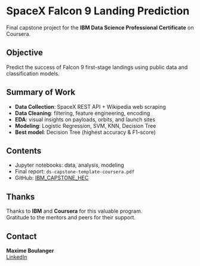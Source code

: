 #  SpaceX Falcon 9 Landing Prediction

Final capstone project for the **IBM Data Science Professional Certificate** on Coursera.

##  Objective

Predict the success of Falcon 9 first-stage landings using public data and classification models.

##  Summary of Work

- **Data Collection**: SpaceX REST API + Wikipedia web scraping  
- **Data Cleaning**: filtering, feature engineering, encoding  
- **EDA**: visual insights on payloads, orbits, and launch sites  
- **Modeling**: Logistic Regression, SVM, KNN, Decision Tree  
- **Best model**: Decision Tree (highest accuracy & F1-score)

##  Contents

- Jupyter notebooks: data, analysis, modeling  
- Final report: `ds-capstone-template-coursera.pdf`  
- GitHub: [IBM_CAPSTONE_HEC](https://github.com/MaxBoulanger-Maker/IBM_CAPSTONE_HEC)

##  Thanks

Thanks to **IBM** and **Coursera** for this valuable program.  
Gratitude to the mentors and peers for their support.

##  Contact

**Maxime Boulanger**  
 [LinkedIn](https://www.linkedin.com/in/maxime-boulanger-23759b351)
